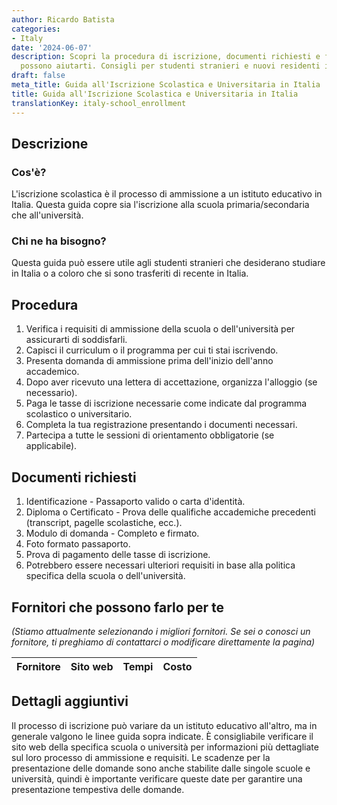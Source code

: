 ```yaml
---
author: Ricardo Batista
categories:
- Italy
date: '2024-06-07'
description: Scopri la procedura di iscrizione, documenti richiesti e fornitori che
  possono aiutarti. Consigli per studenti stranieri e nuovi residenti in Italia.
draft: false
meta_title: Guida all'Iscrizione Scolastica e Universitaria in Italia
title: Guida all'Iscrizione Scolastica e Universitaria in Italia
translationKey: italy-school_enrollment
---
```



## Descrizione
### Cos'è?
L'iscrizione scolastica è il processo di ammissione a un istituto educativo in Italia. Questa guida copre sia l'iscrizione alla scuola primaria/secondaria che all'università.

### Chi ne ha bisogno?
Questa guida può essere utile agli studenti stranieri che desiderano studiare in Italia o a coloro che si sono trasferiti di recente in Italia.

## Procedura
1. Verifica i requisiti di ammissione della scuola o dell'università per assicurarti di soddisfarli.
2. Capisci il curriculum o il programma per cui ti stai iscrivendo.
3. Presenta domanda di ammissione prima dell'inizio dell'anno accademico.
4. Dopo aver ricevuto una lettera di accettazione, organizza l'alloggio (se necessario).
5. Paga le tasse di iscrizione necessarie come indicate dal programma scolastico o universitario.
6. Completa la tua registrazione presentando i documenti necessari.
7. Partecipa a tutte le sessioni di orientamento obbligatorie (se applicabile).

## Documenti richiesti
1. Identificazione - Passaporto valido o carta d'identità.
2. Diploma o Certificato - Prova delle qualifiche accademiche precedenti (transcript, pagelle scolastiche, ecc.).
3. Modulo di domanda - Completo e firmato.
4. Foto formato passaporto.
5. Prova di pagamento delle tasse di iscrizione.
6. Potrebbero essere necessari ulteriori requisiti in base alla politica specifica della scuola o dell'università.

## Fornitori che possono farlo per te

_(Stiamo attualmente selezionando i migliori fornitori. Se sei o conosci un fornitore, ti preghiamo di contattarci o modificare direttamente la pagina)_

| Fornitore       |     Sito web    |     Tempi        |       Costo      |
| --------------- | --------------- |  :-------------: | :-------------: |

## Dettagli aggiuntivi
Il processo di iscrizione può variare da un istituto educativo all'altro, ma in generale valgono le linee guida sopra indicate. È consigliabile verificare il sito web della specifica scuola o università per informazioni più dettagliate sul loro processo di ammissione e requisiti. Le scadenze per la presentazione delle domande sono anche stabilite dalle singole scuole e università, quindi è importante verificare queste date per garantire una presentazione tempestiva delle domande.